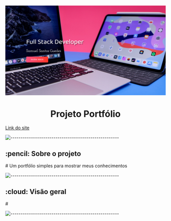 <p align="center"> 
  <img src="./ASSETS/portfolio.png"/>
</p>
<h1 align="center"> Projeto Portfólio </h1>
<a href="https://portfoliodesamuelsantosguedes.vercel.app/">Link do site</a>


<p><img src="https://raw.githubusercontent.com/andreasbm/readme/master/assets/lines/rainbow.png" alt="-----------------------------------------------------" /></p>

<!-- ABOUT THE PROJECT -->
<h2 id="about-the-project"> :pencil: Sobre o projeto</h2>

<p align="justify"> 
# Um portfólio simples para mostrar meus conhecimentos 
</p>

<p><img src="https://raw.githubusercontent.com/andreasbm/readme/master/assets/lines/rainbow.png" alt="-----------------------------------------------------" /></p>

<h2 id="overview"> :cloud: Visão geral</h2>

<p align="justify"> 
 #
</p>

<p><img src="https://raw.githubusercontent.com/andreasbm/readme/master/assets/lines/rainbow.png" alt="-----------------------------------------------------" /></p>
